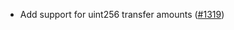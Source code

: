 - Add support for uint256 transfer amounts ([#1319])

[#1319]: https://github.com/informalsystems/ibc-rs/issues/1319

